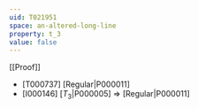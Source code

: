```yaml
---
uid: T021951
space: an-altered-long-line
property: t_3
value: false
---
```

[[Proof]]

* [T000737] [Regular|P000011]
* [I000146] [$T_3$|P000005] => [Regular|P000011]

